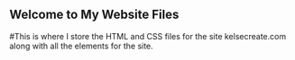 ## Welcome to My Website Files

#This is where I store the HTML and CSS files for the site kelsecreate.com along with all the elements for the site. 
